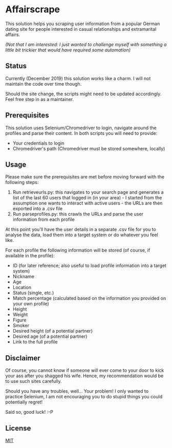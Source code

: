 # Affairscrape

This solution helps you scraping user information from a popular German dating site for people interested in casual relationships and extramarital affairs. 

_(Not that I am interested: I just wanted to challenge myself with something a little bit trickier that would have required some automation)_

## Status

Currently (December 2019) this solution works like a charm. I will not maintain the code over time though. 

Should the site change, the scripts might need to be updated accordingly. Feel free step in as a maintainer.

## Prerequisites

This solution uses Selenium/Chromedriver to login, navigate around the profiles and parse their content. In both scripts you will need to provide:

- Your credentials to login
- Chromedriver's path (Chromedriver must be stored somewhere, locally)

## Usage
Please make sure the prerequisites are met before moving forward with the following steps: 
1) Run retrieveurls.py: this navigates to your search page and generates a list of the last 60 users that logged in (in your area) - I started from the assumption one wants to interact with active users - the URLs are then exported into a .csv file
2) Run parseprofiles.py: this crawls the URLs and parse the user information from each profile

At this point you'll have the user details in a separate .csv file for you to analyse the data, load them into a target system or do whatever you feel like.

For each profile the following information will be stored (of course, if available in the profile):

- ID (for later reference; also useful to load profile information into a target system)
- Nickname
- Age
- Location
- Status (single, etc.)
- Match percentage (calculated based on the information you provided on your own profile)
- Height
- Weight
- Figure
- Smoker
- Desired height (of a potential partner)
- Desired age (of a potential partner)
- Link to the full profile

## Disclaimer

Of course, you cannot know if someone will ever come to your door to kick your ass after you shagged his wife. Hence, my recommendation would be to use such sites carefully. 

Should you have any troubles, well... Your problem! I only wanted to practice Selenium, I am not encouraging you to do stupid things you could potentially regret!

Said so, good luck! :-P

## License

[MIT](https://choosealicense.com/licenses/mit/)
